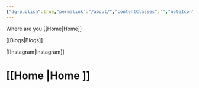 ```yaml
---
{"dg-publish":true,"permalink":"/about/","contentClasses":"","noteIcon":""}
---
```


Where are you
[[Home\|Home]]

[[Blogs\|Blogs]]

[[Instagram\|Instagram]]
# [[Home \|Home ]]
